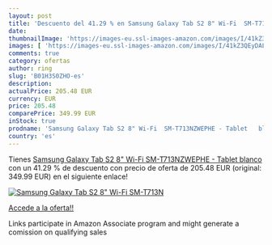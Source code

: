 ```yaml
---
layout: post
title: 'Descuento del 41.29 % en Samsung Galaxy Tab S2 8" Wi-Fi  SM-T713N'
date: 
thumbnailImage: 'https://images-eu.ssl-images-amazon.com/images/I/41kZ3QEyDAL._SL200_.jpg'
images: [ 'https://images-eu.ssl-images-amazon.com/images/I/41kZ3QEyDAL._SL200_.jpg' ]
comments: true
category: ofertas
author: ring
slug: 'B01H3S0ZHO-es'
description:
actualPrice: 205.48 EUR
currency: EUR
price: 205.48
comparePrice: 349.99 EUR
inStock: true
prodname: 'Samsung Galaxy Tab S2 8" Wi-Fi  SM-T713NZWEPHE - Tablet   blanco'
country: 'es'
---
```


Tienes [Samsung Galaxy Tab S2 8" Wi-Fi  SM-T713NZWEPHE - Tablet   blanco](https://www.amazon.es/dp/B01H3S0ZHO/?tag=tolees-21) con un 41.29 % de descuento con precio de oferta de 205.48 EUR (original: 349.99 EUR) en el siguiente enlace!

[![Samsung Galaxy Tab S2 8" Wi-Fi  SM-T713N](https://images-eu.ssl-images-amazon.com/images/I/41kZ3QEyDAL._SL200_.jpg)](https://www.amazon.es/dp/B01H3S0ZHO/?tag=tolees-21)

[Accede a la oferta!!](https://www.amazon.es/dp/B01H3S0ZHO/?tag=tolees-21)

Links participate in Amazon Associate program and might generate a comission on qualifying sales


